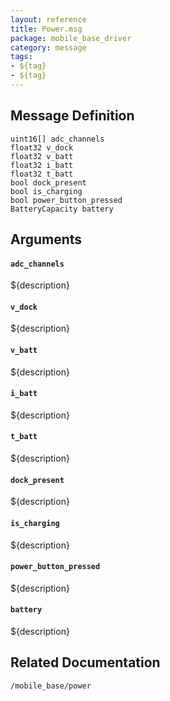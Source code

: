 ```yaml
---
layout: reference
title: Power.msg
package: mobile_base_driver
category: message
tags: 
- ${tag}
- ${tag}
---
```


## Message Definition
```
uint16[] adc_channels
float32 v_dock
float32 v_batt
float32 i_batt
float32 t_batt
bool dock_present
bool is_charging
bool power_button_pressed
BatteryCapacity battery
```

## Arguments
#### `adc_channels`
${description}

#### `v_dock`
${description}

#### `v_batt`
${description}

#### `i_batt`
${description}

#### `t_batt`
${description}

#### `dock_present`
${description}

#### `is_charging`
${description}

#### `power_button_pressed`
${description}

#### `battery`
${description}

## Related Documentation
``/mobile_base/power``  
